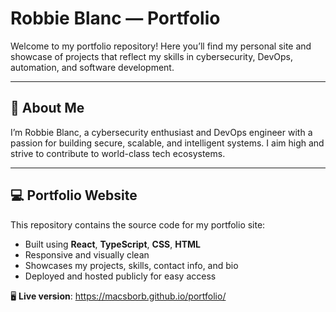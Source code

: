 # Robbie Blanc — Portfolio

Welcome to my portfolio repository! Here you’ll find my personal site and showcase of projects that reflect my skills in cybersecurity, DevOps, automation, and software development.

---

## 🧭 About Me

I’m Robbie Blanc, a cybersecurity enthusiast and DevOps engineer with a passion for building secure, scalable, and intelligent systems. I aim high and strive to contribute to world-class tech ecosystems.

---

## 💻 Portfolio Website

This repository contains the source code for my portfolio site:

- Built using **React**, **TypeScript**, **CSS**, **HTML**  
- Responsive and visually clean  
- Showcases my projects, skills, contact info, and bio  
- Deployed and hosted publicly for easy access

🖥️ **Live version**: https://macsborb.github.io/portfolio/ 
